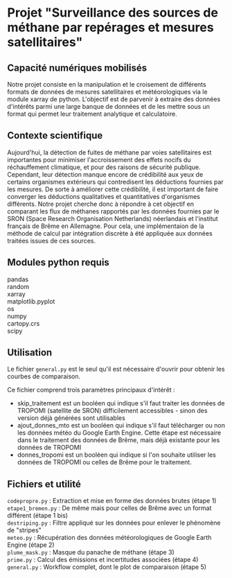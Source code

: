 # Projet "Surveillance des sources de méthane par repérages et mesures satellitaires"


## Capacité numériques mobilisés

Notre projet consiste en la manipulation et le croisement de différents formats de données de mesures satellitaires et météorologiques via le module xarray de python. L'objectif est de parvenir à extraire des données d'intérêts parmi une large banque de données et de les mettre sous un format qui permet leur traitement analytique et calculatoire.

## Contexte scientifique

Aujourd'hui, la détection de fuites de méthane par voies satellitaires est importantes pour minimiser l'accroissement des effets nocifs du réchauffement climatique, et pour des raisons de sécurité publique. Cependant, leur détection manque encore de crédibilité aux yeux de certains organismes extérieurs qui contredisent les déductions fournies par les mesures. 
De sorte à améliorer cette crédibilité, il est important de faire converger les déductions qualitatives et quantitatives d'organismes différents. Notre projet cherche donc à répondre à cet objectif en comparant les flux de méthanes rapportés par les données fournies par le SRON (Space Research Organisation Netherlands) néerlandais et l'institut français de Brême en Allemagne. 
Pour cela, une implémentaion de la méthode de calcul par intégration discrète à été appliquée aux données traitées issues de ces sources.

## Modules python requis

pandas  
random  
xarray  
matplotlib.pyplot  
os  
numpy  
cartopy.crs  
scipy  

## Utilisation 

Le fichier `general.py` est le seul qu'il est nécessaire d'ouvrir pour obtenir les courbes de comparaison.

Ce fichier comprend trois paramètres principaux d'intérêt : 

- skip_traitement est un booléen qui indique s'il faut traiter les données de TROPOMI (satellite de SRON) difficilement accessibles - sinon des version déjà générées sont utilisables  
- ajout_donnes_mto est un booléen qui indique s'il faut télécharger ou non les données météo du Google Earth Engine. Cette étape est nécessaire dans le traitement des données de Brême, mais déjà existante pour les données de TROPOMI  
- donnes_tropomi est un booléen qui indique si l'on souhaite utiliser les données de TROPOMI ou celles de Brême pour le traitement.

## Fichiers et utilité

`codepropre.py` : Extraction et mise en forme des données brutes (étape 1)  
`etape1_bremen.py` : De même mais pour celles de Brême avec un format différent (étape 1 bis)  
`destriping.py` : Filtre appliqué sur les données pour enlever le phénomène de "stripes"  
`meteo.py` : Récupération des données météorologiques de Google Earth Engine (étape 2)  
`plume_mask.py` : Masque du panache de méthane (étape 3)  
`prime.py` : Calcul des émissions et incertitudes associées (étape 4)  
`general.py` : Workflow complet, dont le plot de comparaison (étape 5)  